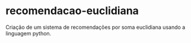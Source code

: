 # recomendacao-euclidiana
Criação de um sistema de recomendações por soma euclidiana usando a linguagem python.
